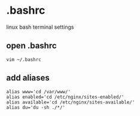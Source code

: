 # .bashrc
linux bash terminal settings

## open .bashrc
```shell
vim ~/.bashrc
```

## add aliases
```
alias www='cd /var/www/'
alias enabled='cd /etc/nginx/sites-enabled/'
alias available='cd /etc/nginx/sites-available/'
alias du='du -sh ./*/'
```
